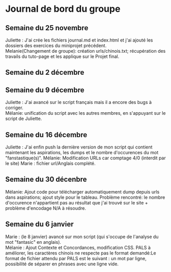 # Journal de bord du groupe

## Semaine du 25 novembre

Juliette : J'ai crée les fichiers journal.md et index.html et j'ai ajouté les dossiers des exercices du miniprojet précédent.  
Melanie(Changement de groupe): création urls/chinois.txt; récupération des travails du tuto-page et les applique sur le Projet final.

## Semaine du 2 décembre


## Semaine du 9 décembre

Juliette : J'ai avancé sur le script français mais il a encore des bugs à corriger.  
Mélanie: unification du script avec les autres membres, en s'appuyant sur le script de Juliette.

## Semaine du 16 décembre 

Juliette : J'ai enfin push la dernière version de mon script qui contient maintenant les aspirations, les dumps et le nombre d'occurences du mot "fanstastique(s)".
Mélanie: Modification URLs car comptage 4/0 (interdit par le site)
Marie : fichier url/Anglais complété.

## Semaine du 30 décenbre
  
Mélanie: Ajout code pour télécharger automatiquement dump depuis urls dans aspirations; ajout style pour le tableau. Problème rencontré: le nombre d'occurence n'appartient pas au résultat que j'ai trouvé sur le site + problème d'encodage N/A à résoudre.

## Semaine du 6 janvier

Marie : (le 8 janvier) avancé sur mon script (qui s'occupe de l'analyse du mot "fantasic" en anglais).   
Mélanie : Ajout Contexte et Concordances, modification CSS. PALS à améliorer, les caractères chinois ne respecte pas le format demandé:Le format de fichier attendu par PALS est le suivant : un
mot par ligne, possibilité de séparer en phrases avec une ligne vide. 
